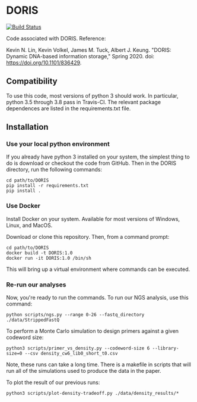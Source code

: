 # DORIS
[![Build Status](https://travis-ci.com/jamesmtuck/DORIS.svg?token=rCvdBqMzwWyNvxxUUbSh&branch=master)](https://travis-ci.com/jamesmtuck/DORIS)

Code associated with DORIS. Reference: 

Kevin N. Lin, Kevin Volkel, James M. Tuck, Albert J. Keung. "DORIS: Dynamic DNA-based information storage," Spring 2020. doi: https://doi.org/10.1101/836429.

## Compatibility

To use this code, most versions of python 3 should work. In particular, python 3.5 through 3.8 pass in Travis-CI. The relevant package dependences are listed in the requirements.txt file. 

## Installation 

### Use your local python environment
If you already have python 3 installed on your system, the simplest thing to do is download or checkout the code from GitHub.  Then in the DORIS directory, run the following commands:

    cd path/to/DORIS
    pip install -r requirements.txt
    pip install .

### Use Docker

Install Docker on your system. Available for most versions of Windows, Linux, and MacOS.

Download or clone this repository. Then, from a command prompt:

    cd path/to/DORIS
    docker build -t DORIS:1.0
    docker run -it DORIS:1.0 /bin/sh

This will bring up a virtual environment where commands can be executed. 

### Re-run our analyses

Now, you're ready to run the commands. To run our NGS analysis, use this command:

    python scripts/ngs.py --range 0-26 --fastq_directory ./data/StrippedFastQ

To perform a Monte Carlo simulation to design primers against a given codeword size:

    python3 scripts/primer_vs_density.py --codeword-size 6 --library-size=0 --csv density_cw6_lib0_short_t0.csv

Note, these runs can take a long time.  There is a makefile in scripts that will run all of the simulations used to produce the data in the paper.

To plot the result of our previous runs:

    python3 scripts/plot-density-tradeoff.py ./data/density_results/*
